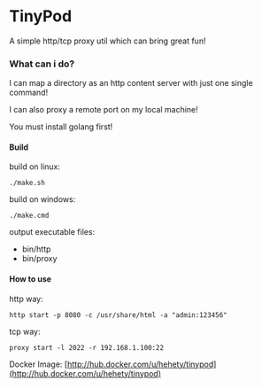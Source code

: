 # TinyPod
A simple http/tcp proxy util which can bring great fun!

### What can i do?
I can map a directory as an http content server with just one single command!

I can also proxy a remote port on my local machine!

You must install golang first!

#### Build
build on linux:
```shell
./make.sh
```
build on windows:
```shell
./make.cmd
```
output executable files:
- bin/http
- bin/proxy

#### How to use

http way:
```shell
http start -p 8080 -c /usr/share/html -a "admin:123456"
```

tcp way:
```shell
proxy start -l 2022 -r 192.168.1.100:22
```

Docker Image:
[http://hub.docker.com/u/hehety/tinypod](http://hub.docker.com/u/hehety/tinypod)
